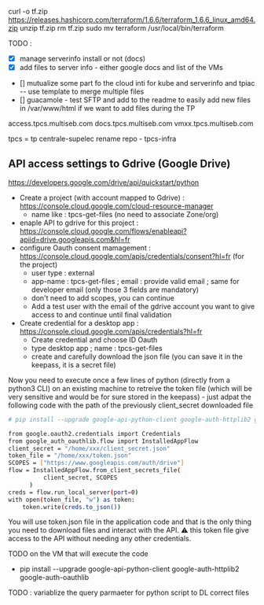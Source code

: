 

curl -o tf.zip https://releases.hashicorp.com/terraform/1.6.6/terraform_1.6.6_linux_amd64.zip
unzip tf.zip
rm tf.zip
sudo mv terraform /usr/local/bin/terraform


TODO : 
- [x] manage serverinfo install or not (docs)
- [x] add files to server info - either google docs and list of the VMs
- [] mutualize some part fo the cloud inti for kube and serverinfo and tpiac -- use template to merge multiple files
- [] guacamole - test SFTP and add to the readme to easily add new files in /var/www/html if we want to add files during the TP

access.tpcs.multiseb.com
docs.tpcs.multiseb.com
vmxx.tpcs.multiseb.com

tpcs = tp centrale-supelec
rename repo - tpcs-infra


## API access settings to Gdrive (Google Drive)

https://developers.google.com/drive/api/quickstart/python

- Create a project (with account mapped to Gdrive) : https://console.cloud.google.com/cloud-resource-manager
  - name like : tpcs-get-files (no need to associate Zone/org)
- enaple API to gdrive for this project : https://console.cloud.google.com/flows/enableapi?apiid=drive.googleapis.com&hl=fr
- configure Oauth consent mamagement : https://console.cloud.google.com/apis/credentials/consent?hl=fr (for the project)
  - user type : external
  - app-name : tpcs-get-files ; email : provide valid email ; same for developer email (only those 3 fields are mandatory)
  - don't need to add scopes, you can continue
  - Add a test user with the email of the gdrive account you want to give access to and continue until final validation
- Create credential for a desktop app :  https://console.cloud.google.com/apis/credentials?hl=fr
  - Create credential and choose ID Oauth
  - type desktop app ; name : tpcs-get-files
  - create and carefully download the json file (you can save it in the keepass, it is a secret file)

Now you need to execute once a few lines of python (directly from a python3 CLI) on an existing machine to retreive the token file (which will be very sensitive and would be for sure stored in the keepass) - just adpat the following code with the path of the previously client_secret downloaded file

```bash
# pip install --upgrade google-api-python-client google-auth-httplib2 google-auth-oauthlib

from google.oauth2.credentials import Credentials
from google_auth_oauthlib.flow import InstalledAppFlow
client_secret = "/home/xxx/client_secret.json"
token_file = "/home/xxx/token.json"
SCOPES = ["https://www.googleapis.com/auth/drive"]
flow = InstalledAppFlow.from_client_secrets_file(
          client_secret, SCOPES
      )
creds = flow.run_local_server(port=0)
with open(token_file, "w") as token:
    token.write(creds.to_json())
```

You will use token.json file in the application code and that is the only thing you need to download files and interact with the API. :warning: this token file give access to the API without needing any other credentials.



TODO on the VM that will execute the code
- pip install --upgrade google-api-python-client google-auth-httplib2 google-auth-oauthlib

TODO : variablize the query parmaeter for python script to DL correct files